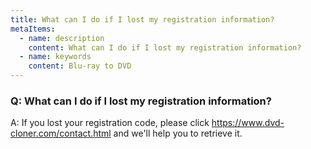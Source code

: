 ```yaml
---
title: What can I do if I lost my registration information?
metaItems:
  - name: description
    content: What can I do if I lost my registration information?
  - name: keywords
    content: Blu-ray to DVD
---
```


### Q: What can I do if I lost my registration information?

A: If you lost your registration code, please click https://www.dvd-cloner.com/contact.html and we'll help you to retrieve it.